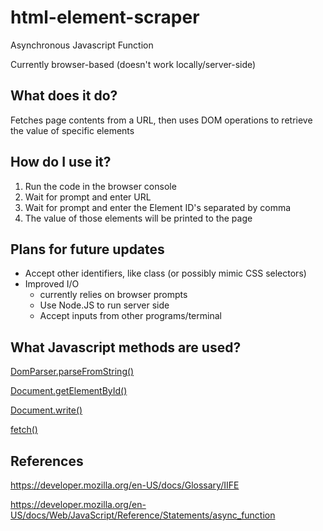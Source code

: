 # html-element-scraper
Asynchronous Javascript Function

Currently browser-based (doesn't work locally/server-side)

## What does it do?
Fetches page contents from a URL, then uses DOM operations to retrieve the value of specific elements

## How do I use it?
1. Run the code in the browser console
2. Wait for prompt and enter URL
3. Wait for prompt and enter the Element ID's separated by comma
4. The value of those elements will be printed to the page



## Plans for future updates
- Accept other identifiers, like class (or possibly mimic CSS selectors)
- Improved I/O
  - currently relies on browser prompts
  - Use Node.JS to run server side
  - Accept inputs from other programs/terminal

## What Javascript methods are used?
[DomParser.parseFromString()](https://developer.mozilla.org/en-US/docs/Web/API/DOMParser/parseFromString)

[Document.getElementById()](https://developer.mozilla.org/en-US/docs/Web/API/Document/getElementById)

[Document.write()](https://developer.mozilla.org/en-US/docs/Web/API/Document/write)

[fetch()](https://developer.mozilla.org/en-US/docs/Web/API/Fetch_API/Using_Fetch)

## References
https://developer.mozilla.org/en-US/docs/Glossary/IIFE

https://developer.mozilla.org/en-US/docs/Web/JavaScript/Reference/Statements/async_function
